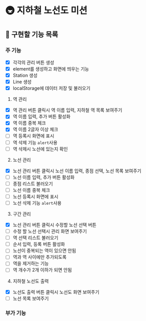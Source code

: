 # 🚇 지하철 노선도 미션

## 🚀 구현할 기능 목록

### 주 기능

- [x] 각각의 관리 버튼 생성
- [x] element를 생성하고 화면에 띄우는 기능
- [x] Station 생성
- [x] Line 생성
- [x] localStorage에 데이터 저장 및 불러오기

1. 역 관리

- [x] 역 관리 버튼 클릭시 역 이름 입력, 지하철 역 목록 보여주기
- [x] 역 이름 입력, 추가 버튼 활성화
- [x] 역 이름 중복 체크
- [x] 역 이름 2글자 이상 체크
- [ ] 역 등록시 화면에 표시
- [ ] 역 삭제 기능 `alert`사용
- [ ] 역 삭제시 노선에 있는지 확인

2. 노선 관리

- [x] 노선 관리 버튼 클릭시 노선 이름 입력, 종점 선택, 노선 목록 보여주기
- [ ] 노선 이름 입력, 추가 버튼 활성화
- [ ] 종점 리스트 불러오기
- [ ] 노선 이름 중복 체크
- [ ] 노선 등록시 화면에 표시
- [ ] 노선 삭제 기능 `alert`사용

3. 구간 관리

- [x] 노선 관리 버튼 클릭시 수정할 노선 선택 버튼
- [ ] 수정 할 노선 선택시 관리 화면 보여주기
- [ ] 역 선택 리스트 불러오기
- [ ] 순서 입력, 등록 버튼 활성화
- [ ] 노선이 중복되는 역이 있으면 안됨
- [ ] 역과 역 사이에만 추가되도록
- [ ] 역을 제거하는 기능
- [ ] 역 개수가 2개 이하가 되면 안됨

4. 지하철 노선도 출력

- [x] 노선도 출력 버튼 클릭시 노선도 화면 보여주기
- [ ] 노선 목록 보여주기

### 부가 기능
